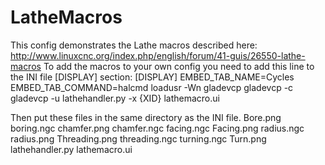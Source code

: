 # LatheMacros

This config demonstrates the Lathe macros described here:
 http://www.linuxcnc.org/index.php/english/forum/41-guis/26550-lathe-macros
To add the macros to your own config you need to add this line to the INI file [DISPLAY] section:
[DISPLAY]
EMBED_TAB_NAME=Cycles
EMBED_TAB_COMMAND=halcmd loadusr -Wn gladevcp gladevcp -c gladevcp -u lathehandler.py -x {XID} lathemacro.ui

Then put these files in the same directory as the INI file. 
Bore.png
boring.ngc
chamfer.png
chamfer.ngc
facing.ngc
Facing.png
radius.ngc
radius.png
Threading.png
threading.ngc
turning.ngc
Turn.png
lathehandler.py
lathemacro.ui
